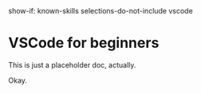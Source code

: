 <config>
show-if: known-skills selections-do-not-include vscode
</config>

# VSCode for beginners

This is just a placeholder doc, actually.

<continue-button>
Okay.
</continue-button>
